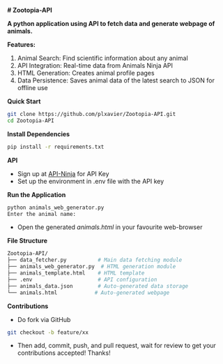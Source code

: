 **# Zootopia-API**

**A python application using API to fetch data and generate webpage of animals.** 

**Features:**
1. Animal Search: Find scientific information about any animal
2. API Integration: Real-time data from Animals Ninja API
3. HTML Generation: Creates animal profile pages
4. Data Persistence: Saves animal data of the latest search to JSON for offline use


**Quick Start**
```bash
git clone https://github.com/plxavier/Zootopia-API.git
cd Zootopia-API
```
**Install Dependencies**
```bash
pip install -r requirements.txt
```

**API**
- Sign up at [API-Ninja](https://api-ninjas.com/) for API Key
- Set up the environment in .env file with the API key

**Run the Application**
```bash
python animals_web_generator.py
Enter the animal name:
```
- Open the generated _animals.html_ in your favourite web-browser

**File Structure**
```bash
Zootopia-API/
├── data_fetcher.py          # Main data fetching module
├── animals_web_generator.py  # HTML generation module  
├── animals_template.html    # HTML template
├── .env                     # API configuration
├── animals_data.json        # Auto-generated data storage
└── animals.html            # Auto-generated webpage
```

****Contributions****

- Do fork via GitHub
```bash
git checkout -b feature/xx
```
- Then add, commit, push, and pull request, wait for review to get your contributions accepted!
Thanks!

